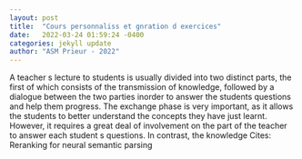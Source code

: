 ```yaml
---
layout: post
title:  "Cours personnaliss et gnration d exercices"
date:   2022-03-24 01:59:24 -0400
categories: jekyll update
author: "ASM Prieur - 2022"
---
```

A teacher s lecture to students is usually divided into two distinct parts, the first of which consists of the transmission of knowledge, followed by a dialogue between the two parties inorder to answer the students  questions and help them progress. The exchange phase is very important, as it allows the students to better understand the concepts they have just learnt. However, it requires a great deal of involvement on the part of the teacher to answer each student s questions. In contrast, the knowledge Cites: Reranking for neural semantic parsing